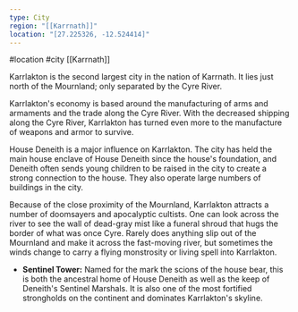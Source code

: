 ```yaml
---
type: City
region: "[[Karrnath]]"
location: "[27.225326, -12.524414]"
---
```

 #location #city [[Karrnath]]

Karrlakton is the second largest city in the nation of Karrnath. It lies just north of the Mournland; only separated by the Cyre River.

Karrlakton's economy is based around the manufacturing of arms and armaments and the trade along the Cyre River. With the decreased shipping along the Cyre River, Karrlakton has turned even more to the manufacture of weapons and armor to survive.

House Deneith is a major influence on Karrlakton. The city has held the main house enclave of House Deneith since the house's foundation, and Deneith often sends young children to be raised in the city to create a strong connection to the house. They also operate large numbers of buildings in the city.

Because of the close proximity of the Mournland, Karrlakton attracts a number of doomsayers and apocalyptic cultists. One can look across the river to see the wall of dead-gray mist like a funeral shroud that hugs the border of what was once Cyre. Rarely does anything slip out of the Mournland and make it across the fast-moving river, but sometimes the winds change to carry a flying monstrosity or living spell into Karrlakton.

- **Sentinel Tower:** Named for the mark the scions of the house bear, this is both the ancestral home of House Deneith as well as the keep of Deneith's Sentinel Marshals. It is also one of the most fortified strongholds on the continent and dominates Karrlakton's skyline.
